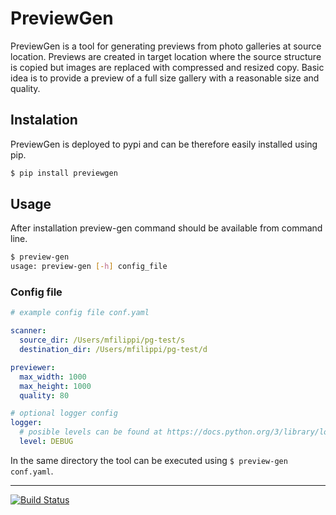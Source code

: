 # PreviewGen

PreviewGen is a tool for generating previews from photo galleries at source location. Previews are created in target location where the source structure is copied but images are replaced with compressed and resized copy. Basic idea is to provide a preview of a full size gallery with a reasonable size and quality.

## Instalation

PreviewGen is deployed to pypi and can be therefore easily installed using pip.

```sh
$ pip install previewgen
```

## Usage

After installation preview-gen command should be available from command line.

```sh
$ preview-gen
usage: preview-gen [-h] config_file
```

### Config file

```yaml
# example config file conf.yaml

scanner:
  source_dir: /Users/mfilippi/pg-test/s
  destination_dir: /Users/mfilippi/pg-test/d

previewer:
  max_width: 1000
  max_height: 1000
  quality: 80

# optional logger config
logger:
  # posible levels can be found at https://docs.python.org/3/library/logging.html#levels
  level: DEBUG
```

In the same directory the tool can be executed using `$ preview-gen conf.yaml`.

---

[![Build Status](https://travis-ci.com/michalfilippi/PreviewGen.svg?branch=master)](https://travis-ci.com/michalfilippi/PreviewGen)
